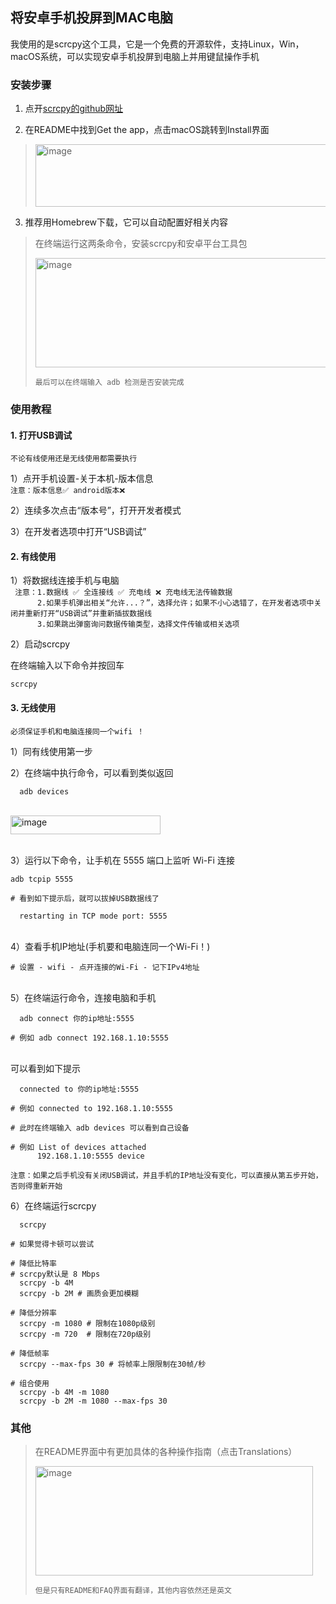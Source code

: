 ## 将安卓手机投屏到MAC电脑

我使用的是scrcpy这个工具，它是一个免费的开源软件，支持Linux，Win，macOS系统，可以实现安卓手机投屏到电脑上并用键鼠操作手机

### 安装步骤

1) 点开[scrcpy的github网址](https://github.com/Genymobile/scrcpy)

2) 在README中找到Get the app，点击macOS跳转到Install界面

><img width="480" height="100" alt="image" src="https://github.com/user-attachments/assets/37809fa8-6269-431c-944e-8a881b8739c4" />

3) 推荐用Homebrew下载，它可以自动配置好相关内容

>在终端运行这两条命令，安装scrcpy和安卓平台工具包
>
><img width="600" height="175" alt="image" src="https://github.com/user-attachments/assets/59a32daf-3266-4f11-bc99-6d757455aa74" />
>
>`最后可以在终端输入 adb 检测是否安装完成`

### 使用教程

#### 1. 打开USB调试
`不论有线使用还是无线使用都需要执行`

1）点开手机设置-关于本机-版本信息\
` 注意：版本信息✅ android版本❌ `

2）连续多次点击“版本号”，打开开发者模式

3）在开发者选项中打开“USB调试”

#### 2. 有线使用
1）将数据线连接手机与电脑\
` 注意：1.数据线 ✅ 全连接线 ✅ 充电线 ❌ 充电线无法传输数据`\
`      2.如果手机弹出相关“允许...？”，选择允许；如果不小心选错了，在开发者选项中关闭并重新打开“USB调试”并重新插拔数据线`\
`      3.如果跳出弹窗询问数据传输类型，选择文件传输或相关选项`

2）启动scrcpy

在终端输入以下命令并按回车

```
scrcpy
```

#### 3. 无线使用
`必须保证手机和电脑连接同一个wifi ！`

1）同有线使用第一步

2）在终端中执行命令，可以看到类似返回

```
  adb devices
```
\
<img width="240" height="30" alt="image" src="https://github.com/user-attachments/assets/cf925111-6687-4140-bc21-f403e50b6c80" />

\
3）运行以下命令，让手机在 5555 端口上监听 Wi-Fi 连接

```
adb tcpip 5555
```


```
# 看到如下提示后，就可以拔掉USB数据线了

  restarting in TCP mode port: 5555
```
\
4）查看手机IP地址(手机要和电脑连同一个Wi-Fi！)

```
# 设置 - wifi - 点开连接的Wi-Fi - 记下IPv4地址
```
\
5）在终端运行命令，连接电脑和手机

```
  adb connect 你的ip地址:5555

# 例如 adb connect 192.168.1.10:5555
```
\
可以看到如下提示
```
  connected to 你的ip地址:5555

# 例如 connected to 192.168.1.10:5555

```

```
# 此时在终端输入 adb devices 可以看到自己设备

# 例如 List of devices attached
      192.168.1.10:5555	device
```

`注意：如果之后手机没有关闭USB调试，并且手机的IP地址没有变化，可以直接从第五步开始，否则得重新开始`

6）在终端运行scrcpy
```
  scrcpy
```
```
# 如果觉得卡顿可以尝试

# 降低比特率
# scrcpy默认是 8 Mbps
  scrcpy -b 4M  
  scrcpy -b 2M # 画质会更加模糊

# 降低分辨率
  scrcpy -m 1080 # 限制在1080p级别
  scrcpy -m 720  # 限制在720p级别

# 降低帧率
  scrcpy --max-fps 30 # 将帧率上限限制在30帧/秒

# 组合使用
  scrcpy -b 4M -m 1080
  scrcpy -b 2M -m 1080 --max-fps 30

```



### 其他
>在README界面中有更加具体的各种操作指南（点击Translations）
>
><img width="444" height="175" alt="image" src="https://github.com/user-attachments/assets/3af8e86b-2348-4862-80b8-c5abfcbfaa4f" />
>
>``但是只有README和FAQ界面有翻译，其他内容依然还是英文``
